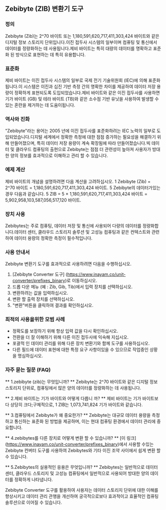 ## Zebibyte (ZIB) 변환기 도구

### 정의
Zebibyte (Zib)는 2^70 바이트 또는 1,180,591,620,717,411,303,424 바이트와 같은 디지털 정보 스토리지 단위입니다.이진 접두사 시스템의 일부이며 컴퓨팅 및 통신에서 데이터를 정량화하는 데 사용됩니다.제비 바이트는 특히 대량의 데이터를 명확하고 표준화 된 방식으로 표현하는 데 특히 유용합니다.

### 표준화
제비 바이트는 이진 접두사 시스템의 일부로 국제 전기 기술위원회 (IEC)에 의해 표준화됩니다.이 시스템은 이진과 십진 기반 측정 간의 명확한 차이를 제공하여 데이터 저장 용량이 정확하게 표현되도록 도입되었습니다.제비 바이트와 같은 이진 접두사를 사용하면 기가 바이트 (GB) 및 테라 바이트 (TB)와 같은 소수점 기반 유닛을 사용하여 발생할 수있는 혼란을 제거하는 데 도움이됩니다.

### 역사와 진화
"Zebibyte"라는 용어는 2005 년에 이진 접두사를 표준화하려는 IEC 노력의 일부로 도입되었습니다.디지털 세계에서 정확한 측정에 대한 점점 증가하는 필요성을 해결하기 위해 만들어졌으며, 특히 데이터 저장 용량이 계속 확장됨에 따라 만들어졌습니다.빅 데이터 및 클라우드 컴퓨팅의 출현으로 Zebibyte는 점점 더 관련성이 높아져 사용자가 방대한 양의 정보를 효과적으로 이해하고 관리 할 수 ​​있습니다.

### 예제 계산
제비 바이트의 개념을 설명하려면 다음 계산을 고려하십시오.
1 Zebibyte (Zib) = 2^70 바이트 = 1,180,591,620,717,411,303,424 바이트.
5 Zebibyte의 데이터가있는 경우 다음과 같습니다.
5 ZIB = 5 × 1,180,591,620,717,411,303,424 바이트 = 5,902,958,103,587,056,517,120 바이트.

### 장치 사용
Zebibytes는 주로 컴퓨팅, 데이터 저장 및 통신에 사용되어 다량의 데이터를 정량화합니다.데이터 센터, 클라우드 스토리지 솔루션 및 고성능 컴퓨팅과 같은 컨텍스트와 관련하여 데이터 용량의 정확한 측정이 필수적입니다.

### 사용 안내서
Zebibyte 변환기 도구를 효과적으로 사용하려면 다음을 수행하십시오.
1. [Zebibyte Converter 도구] (https://www.inayam.co/unit-converter/prefixes_binary)로 이동하십시오.
2. 드롭 다운 메뉴 (예 : Zib, Gib, Tib)에서 입력 장치를 선택하십시오.
3. 변환하려는 값을 입력하십시오.
4. 변환 할 출력 장치를 선택하십시오.
5. "변환"버튼을 클릭하여 결과를 확인하십시오.

### 최적의 사용을위한 모범 사례
- 정확도를 보장하기 위해 항상 입력 값을 다시 확인하십시오.
- 전환을 더 잘 이해하기 위해 다른 이진 접두사에 익숙해 지십시오.
- 포괄적 인 데이터 관리를 위해 다른 장치 변환기와 함께 도구를 사용하십시오.
- 다른 필드에 데이터 표현에 대한 특정 요구 사항이있을 수 있으므로 작업중인 상황을 명심하십시오.

### 자주 묻는 질문 (FAQ)

** 1.zebibyte (zib)는 무엇입니까? **
Zebibyte는 2^70 바이트와 같은 디지털 정보 스토리지 단위로, 컴퓨팅에서 많은 양의 데이터를 정량화하는 데 사용됩니다.

** 2.제비 바이트는 기가 바이트와 어떻게 다릅니 까? **
제비 바이트는 기가 바이트보다 상당히 크다;구체적으로, 1 ZIB는 1,073,741,824 기가 바이트와 같습니다.

** 3.컴퓨팅에서 Zebibyte가 왜 중요한가? **
Zebibyte는 대규모 데이터 용량을 측정하고 통신하는 표준화 된 방법을 제공하며, 이는 현대 컴퓨팅 환경에서 데이터 관리에 중요합니다.

** 4.zebibytes를 다른 장치로 어떻게 변환 할 수 있습니까? **
[이 링크] (https://www.inayam.co/unit-converter/prefixes_binary)에서 사용할 수있는 Zebibyte 컨버터 도구를 사용하여 Zebibytes와 기타 이진 조약 사이에서 쉽게 변환 할 수 있습니다.

** 5.Zebibytes의 실용적인 응용은 무엇입니까? **
Zebibytes는 일반적으로 데이터 센터, 클라우드 스토리지 및 고성능 컴퓨팅에서 일반적으로 사용되어 방대한 양의 데이터를 정확하게 나타냅니다.

Zebibyte Converter 도구를 활용하여 사용자는 데이터 스토리지 단위에 대한 이해를 향상시키고 데이터 관리 관행을 개선하여 궁극적으로보다 효과적이고 효율적인 컴퓨팅 솔루션으로 이어질 수 있습니다.
